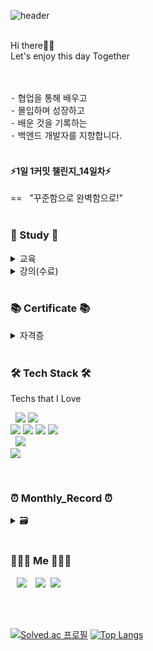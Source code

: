 ![header](https://capsule-render.vercel.app/api?type=waving&color=timeGradient&height=250&section=header&text=John_Park&fontSize=80&animation=twinkling)


<br>
Hi there👋🏻 <br>
Let's enjoy this day Together<br>
<br>
<br>

⁃ 협업을 통해 배우고 <br>
⁃ 몰입하며 성장하고  <br>
⁃ 배운 것을 기록하는 <br>
⁃ 백엔드 개발자를 지향합니다.<br>
<br>

#### ⚡️1일 1커밋 챌린지_14일차⚡️
== &nbsp; "꾸준함으로 완벽함으로!"
<br>
<br>
<h3 align="left">📁 Study 📁</h3>
<details>
    <summary> 교육 </summary>
<br>
    <p align="left"> • 엔코아 플레이데이터 국비교육과정 <i>[2021.12.20. ~]</i> </p>
</details>
<details>
    <summary> 강의(수료) </summary>
<br>
    
<p align="left"> • 자바1[생활코딩_boostcourse] _ <i>2022.01.31.</i> </p>
<p align="left"> • 스프링 입문 - 코드로 배우는 스프링 부트, 웹 MVC, DB 접근 기술
[김영한_inflearn] _ <i>2022.03.12.</i> </p>
</details>
<br>
<h3 align="left">📚 Certificate 📚</h3>

<details>
    <summary> 자격증 </summary>
<br>
    
<p align="left"> • 정보처리기사[최종합] _ <i>2021.11.26.</i> </p>
<p align="left"> • SQLD _  <i>2021.10.01.</i> </p>

</details>




<br>

<h3 align="left">🛠 Tech Stack 🛠</h3>

<p align="left"> Techs that I Love </p>

<p align="left">
  &nbsp;&nbsp;<img src="https://img.shields.io/badge/Python-3766AB?style=flat&logo=Python&logoColor=white"/>
  <img src="https://img.shields.io/badge/Java-007396?style=flat&logo=Java&logoColor=white"/><br>
  <img src="https://img.shields.io/badge/HTML5-E34F26?style=flat&logo=html5&logoColor=white"/>
  <img src="https://img.shields.io/badge/CSS3-1572B6?style=flat&logo=css3&logoColor=white"/>
  <img src="https://img.shields.io/badge/JavaScript-8977ad?style=flat&logo=JavaScript&logoColor=F7DF1E"/>
  <img src="https://img.shields.io/badge/jQuery-0769AD?style=flat&logo=jquery&logoColor=white"/><br>  
  &nbsp;&nbsp;<img src="https://img.shields.io/badge/Spring-6DB33F?style=flat&logo=Spring&logoColor=white"/><br>  
  <img src="https://img.shields.io/badge/GitHub-100000?style=flat&logo=github&logoColor=white"/>  
  
</p>
<br>

<h3 align="left">⏰ Monthly_Record ⏰</h3> 

<details>
    <summary> 🗃 </summary>

* Jan 2022(Notion) => https://bit.ly/3s5Wp6q
* Feb 2022(Notion) => https://bit.ly/3swOWyZ    
* Mar 2022(Notion) => https://bit.ly/3vQCdZO
</details>


<br>

<h3 align="left"> 🧑🏻‍💻 Me 🧑🏻‍💻 </h3>
<p align="left">
  <a href="https://velog.io/@uo3641493"><img src="http://img.shields.io/badge/-Velog-222222?style=flat&logo=Vector Logo Zone&link=https://velog.io/@uo3641493"style="height : auto; margin-left : 10px; margin-right : 10px;"/></a>
  <a href="https://www.instagram.com/john.prk/"><img src="https://img.shields.io/badge/Instagram-E4405F?style=flat-square&logo=Instagram&logoColor=white&link=https://www.instagram.com/woo0_hooo/"/></a>&nbsp
  <a href="mailto:uo3641493@gmail.com"><img src="https://img.shields.io/badge/Gmail-d14836?style=flat-square&logo=Gmail&logoColor=white&link=viliketh1s98@naver.com"/></a>
</p>
<br>
<br>

[![Solved.ac
프로필](http://mazassumnida.wtf/api/v2/generate_badge?boj=uo3641493)](https://solved.ac/uo3641493) [![Top Langs](https://github-readme-stats.vercel.app/api/top-langs/?username=JohnPrk&layout=compact&card_width=300&theme=material-palenight&langs_count=5)](https://github.com/anuraghazra/github-readme-stats)

